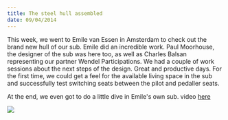```yaml
---
title: The steel hull assembled
date: 09/04/2014
---
```


This week, we went to Emile van Essen in Amsterdam to check out the brand new hull of our sub.
Emile did an incredible work. 
Paul Moorhouse, the designer of the sub was here too, as well as Charles Balsan representing our partner Wendel Participations. 
We had a couple of work sessions about the next steps of the design. 
Great and productive days.
For the first time, we could get a feel for the available living space in the sub 
and successfully test switching seats between the pilot and pedaller seats.

At the end, we even got to do a little dive in Emile's own sub. video [here](https://www.facebook.com/pages/Projet-Poisson-Pilote-Pilot-Fish-Project/294329844027226)

![](../images/HULL0409.jpg)

